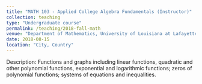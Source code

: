 ```yaml
---
title: "MATH 103 - Applied College Algebra Fundamentals (Instructor)"
collection: teaching
type: "Undergraduate course"
permalink: /teaching/2018-fall-math
venue: "Department of Mathematics, University of Louisiana at Lafayette"
date: 2018-08-15
location: "City, Country"
---
```


Description: Functions and graphs including linear functions, quadratic and other polynomial functions, exponential and logarithmic functions; zeros of polynomial functions; systems of equations and inequalities.
